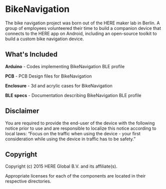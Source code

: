 # BikeNavigation

The bike navigation project was born out of the HERE maker lab in Berlin. A group of employees volunteered their time to build a companion device that connects to the HERE app on Android, including an open-source toolkit to build a custom bike navigation device.

## What's Included

**Arduino** - Codes implementing BikeNavigation BLE profile

**PCB** - PCB Design files for BikeNavigation

**Enclosure** - 3d and acrylic cases for BikeNavigation

**BLE specs** - Documentation describing BikeNavigation BLE profile

## Disclaimer

You are required to provide the end-user of the device with the following notice prior to use and are responsible to localize this notice according to local laws: “Focus on the traffic when using the device - your first consideration while using the device in traffic has to be safety.”


## Copyright

Copyright (c) 2015 HERE Global B.V. and its affiliate(s).

Appropriate licenses for each of the components are located in their respective directories.
